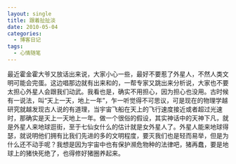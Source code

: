 ```yaml
---
layout: single
title: 跟着扯扯淡
date: 2010-05-04
categories:
  - 博客日记
tags:
  - 心情随笔
---
```


最近霍金霍大爷又放话出来说，大家小心一些，最好不要惹了外星人，不然人类文明可能会完蛋。这边唱那边就有出来和的，一帮专家又跳出来分析说，大家也不要太担心外星人会跟我们动武。我看也是，确实不用担心，因为担心也没用。古时候有一说法，叫“天上一天，地上一年”，乍一听觉得不可思议，可是现在的物理学越研究就越发现古人说的有道理，当宇宙飞船在天上的飞行速度接近或者超过光速时，那确实是天上一天地上一年。做一个很俗的假设，其实神话中的天神下凡，就是外星人来地球逛街，至于七仙女什么的估计就是女外星人了。外星人能来地球得瑟，就说明他们拥有比我们先进的多的文明程度，要灭我们也是轻而易举，但是为什么还不动手呢？我想是因为宇宙中也有保护濒危物种的法律吧，猪再蠢，要是地球上的猪快死绝了，也得修好猪圈养起来。

